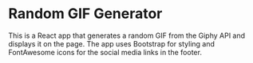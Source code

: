 <h1>Random GIF Generator</h1>
<p>This is a React app that generates a random GIF from the Giphy API and displays it on the page. The app uses Bootstrap for styling and FontAwesome icons for the social media links in the footer.</p>
<![Funny Cat GIF](https://media.giphy.com/media/jQeY3sT25YsvCeYXrb/giphy.gif)>
